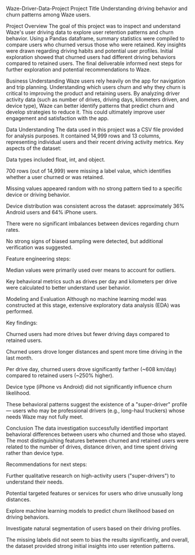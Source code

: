 Waze-Driver-Data-Project
Project Title
Understanding driving behavior and churn patterns among Waze users.

Project Overview
The goal of this project was to inspect and understand Waze's user driving data to explore user retention patterns and churn behavior.
Using a Pandas dataframe, summary statistics were compiled to compare users who churned versus those who were retained. Key insights were drawn regarding driving habits and potential user profiles. Initial exploration showed that churned users had different driving behaviors compared to retained users. The final deliverable informed next steps for further exploration and potential recommendations to Waze.

Business Understanding
Waze users rely heavily on the app for navigation and trip planning.
Understanding which users churn and why they churn is critical to improving the product and retaining users. By analyzing driver activity data (such as number of drives, driving days, kilometers driven, and device type), Waze can better identify patterns that predict churn and develop strategies to reduce it. This could ultimately improve user engagement and satisfaction with the app.

Data Understanding
The data used in this project was a CSV file provided for analysis purposes. It contained 14,999 rows and 13 columns, representing individual users and their recent driving activity metrics.
Key aspects of the dataset:

Data types included float, int, and object.

700 rows (out of 14,999) were missing a label value, which identifies whether a user churned or was retained.

Missing values appeared random with no strong pattern tied to a specific device or driving behavior.

Device distribution was consistent across the dataset: approximately 36% Android users and 64% iPhone users.

There were no significant imbalances between devices regarding churn rates.

No strong signs of biased sampling were detected, but additional verification was suggested.

Feature engineering steps:

Median values were primarily used over means to account for outliers.

Key behavioral metrics such as drives per day and kilometers per drive were calculated to better understand user behavior.

Modeling and Evaluation
Although no machine learning model was constructed at this stage, extensive exploratory data analysis (EDA) was performed.

Key findings:

Churned users had more drives but fewer driving days compared to retained users.

Churned users drove longer distances and spent more time driving in the last month.

Per drive day, churned users drove significantly farther (~608 km/day) compared to retained users (~250% higher).

Device type (iPhone vs Android) did not significantly influence churn likelihood.

These behavioral patterns suggest the existence of a "super-driver" profile — users who may be professional drivers (e.g., long-haul truckers) whose needs Waze may not fully meet.

Conclusion
The data investigation successfully identified important behavioral differences between users who churned and those who stayed.
The most distinguishing features between churned and retained users were related to the number of drives, distance driven, and time spent driving rather than device type.

Recommendations for next steps:

Further qualitative research on high-activity users ("super-drivers") to understand their needs.

Potential targeted features or services for users who drive unusually long distances.

Explore machine learning models to predict churn likelihood based on driving behaviors.

Investigate natural segmentation of users based on their driving profiles.

The missing labels did not seem to bias the results significantly, and overall, the dataset provided strong initial insights into user retention patterns.

